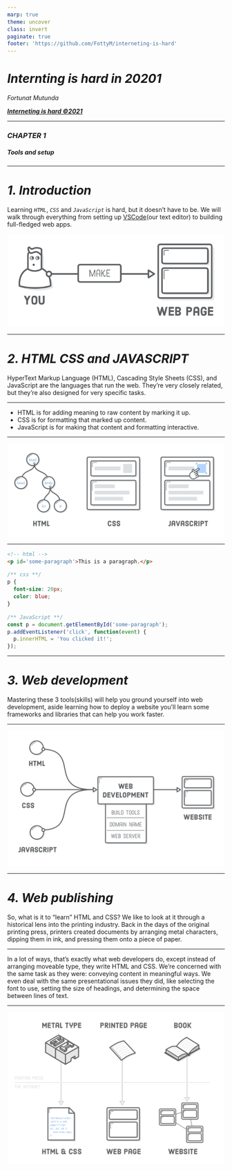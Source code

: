 ```yaml
---
marp: true
theme: uncover
class: invert
paginate: true
footer: 'https://github.com/FottyM/interneting-is-hard'
---
```

<!--
_paginate: false
-->
# ***Internting is hard in 20201***

_Fortunat Mutunda_


***_[Interneting is hard &copy;2021](https://www.internetingishard.com/)_***

---
<!--
_paginate: false
-->
### ***CHAPTER 1***
##### _Tools and setup_

---
# ***1. Introduction***
Learning _`HTML`_, _`CSS`_ and _`JavaScript`_ is hard, but it doesn’t have to be. We will walk through everything from setting up [VSCode](https://code.visualstudio.com/)(our text editor) to building full-fledged web apps.

![becoming a web dev](./assets/becoming-a-web-developer.png)

---
# ***2. HTML CSS and JAVASCRIPT***
HyperText Markup Language (HTML), Cascading Style Sheets (CSS), and JavaScript are the languages that run the web. They’re very closely related, but they’re also designed for very specific tasks.
___
- HTML is for adding meaning to raw content by marking it up.
- CSS is for formatting that marked up content.
- JavaScript is for making that content and formatting interactive.

---
![html css and js](./assets/html-css-javascript.png)

---
```html
<!-- html -->
<p id='some-paragraph'>This is a paragraph.</p>
```
```css
/** css **/
p {
  font-size: 20px;
  color: blue;
}
```
```js
/** JavaScript **/
const p = document.getElementById('some-paragraph');
p.addEventListener('click', function(event) {
  p.innerHTML = 'You clicked it!';
});

```

---
# ***3. Web development***
Mastering these 3 tools(skills) will help you ground yourself into web development, aside learning how to deploy a website you'll learn some frameworks and libraries that can help you work faster.

---
![languages vs web dev](./assets/languages-vs-web-dev.png)

---
# ***4. Web publishing***
So, what is it to “learn” HTML and CSS? We like to look at it through a historical lens into the printing industry. Back in the days of the original printing press, printers created documents by arranging metal characters, dipping them in ink, and pressing them onto a piece of paper.

---
In a lot of ways, that’s exactly what web developers do, except instead of arranging moveable type, they write HTML and CSS. We’re concerned with the same task as they were: conveying content in meaningful ways. We even deal with the same presentational issues they did, like selecting the font to use, setting the size of headings, and determining the space between lines of text.

---
![bg fit](./assets/web-publishing.png)